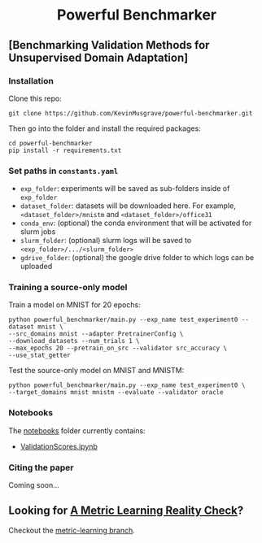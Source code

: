 <h1 align="center">
 Powerful Benchmarker
</h1>

## [Benchmarking Validation Methods for Unsupervised Domain Adaptation]

### Installation

Clone this repo:
```
git clone https://github.com/KevinMusgrave/powerful-benchmarker.git
```

Then go into the folder and install the required packages:
```
cd powerful-benchmarker
pip install -r requirements.txt
```

### Set paths in `constants.yaml`

- `exp_folder`: experiments will be saved as sub-folders inside of `exp_folder`
- `dataset_folder`: datasets will be downloaded here. For example, `<dataset_folder>/mnistm` and `<dataset_folder>/office31`
- `conda_env`: (optional) the conda environment that will be activated for slurm jobs
- `slurm_folder`: (optional) slurm logs will be saved to `<exp_folder>/.../<slurm_folder>`
- `gdrive_folder`: (optional) the google drive folder to which logs can be uploaded

### Training a source-only model

Train a model on MNIST for 20 epochs:
```
python powerful_benchmarker/main.py --exp_name test_experiment0 --dataset mnist \
--src_domains mnist --adapter PretrainerConfig \
--download_datasets --num_trials 1 \
--max_epochs 20 --pretrain_on_src --validator src_accuracy \
--use_stat_getter
```

Test the source-only model on MNIST and MNISTM:
```
python powerful_benchmarker/main.py --exp_name test_experiment0 \
--target_domains mnist mnistm --evaluate --validator oracle
```

### Notebooks

The [notebooks](https://github.com/KevinMusgrave/powerful-benchmarker/blob/master/notebooks) folder currently contains:

- [ValidationScores.ipynb](https://github.com/KevinMusgrave/powerful-benchmarker/blob/master/notebooks/ValidationScores.ipynb)

### Citing the paper

Coming soon...


## Looking for [A Metric Learning Reality Check](https://arxiv.org/pdf/2003.08505.pdf)?
Checkout the [metric-learning branch](https://github.com/KevinMusgrave/powerful-benchmarker/tree/metric-learning).
